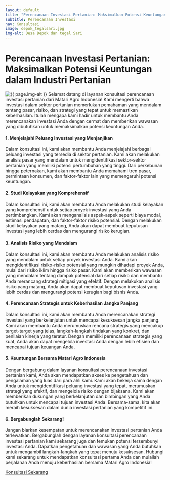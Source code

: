 ```yaml
---
layout: default
title: "Perencanaan Investasi Pertanian: Maksimalkan Potensi Keuntungan dalam Industri Pertanian"
subtitle: Perencanaan Investasi
nav: Konsultasi
image: depok_tegalsari.jpg
img-alt: Desa Depok dan tegal Sari
---
```


<h1>Perencanaan Investasi Pertanian: Maksimalkan Potensi Keuntungan dalam Industri Pertanian</h1>
<img src="{{ site.url }}/img/{{ page.image }}" alt="{{ page.img-alt }}" class="img-fluid rounded img-content-right">
Selamat datang di layanan konsultasi perencanaan investasi pertanian dari Matari Agro Indonesia! Kami mengerti bahwa investasi dalam sektor pertanian memerlukan pemahaman yang mendalam tentang pasar, risiko, dan strategi yang tepat untuk memastikan keberhasilan. Itulah mengapa kami hadir untuk membantu Anda merencanakan investasi Anda dengan cermat dan memberikan wawasan yang dibutuhkan untuk memaksimalkan potensi keuntungan Anda.

#### 1. Menjelajahi Peluang Investasi yang Menjanjikan

Dalam konsultasi ini, kami akan membantu Anda menjelajahi berbagai peluang investasi yang tersedia di sektor pertanian. Kami akan melakukan analisis pasar yang mendalam untuk mengidentifikasi sektor-sektor pertanian yang memiliki potensi pertumbuhan yang tinggi. Dari perkebunan hingga peternakan, kami akan membantu Anda memahami tren pasar, permintaan konsumen, dan faktor-faktor lain yang memengaruhi potensi keuntungan.

#### 2. Studi Kelayakan yang Komprehensif

Dalam konsultasi ini, kami akan membantu Anda melakukan studi kelayakan yang komprehensif untuk setiap proyek investasi yang Anda pertimbangkan. Kami akan menganalisis aspek-aspek seperti biaya modal, estimasi pendapatan, dan faktor-faktor risiko potensial. Dengan melakukan studi kelayakan yang matang, Anda akan dapat membuat keputusan investasi yang lebih cerdas dan mengurangi risiko kerugian.

#### 3. Analisis Risiko yang Mendalam

Dalam konsultasi ini, kami akan membantu Anda melakukan analisis risiko yang mendalam untuk setiap proyek investasi Anda. Kami akan mengidentifikasi risiko-risiko potensial yang mungkin dihadapi proyek Anda, mulai dari risiko iklim hingga risiko pasar. Kami akan memberikan wawasan yang mendalam tentang dampak potensial dari setiap risiko dan membantu Anda merancang strategi mitigasi yang efektif. Dengan melakukan analisis risiko yang matang, Anda akan dapat membuat keputusan investasi yang lebih cerdas dan mengurangi potensi kerugian bagi bisnis Anda.

#### 4. Perencanaan Strategis untuk Keberhasilan Jangka Panjang

Dalam konsultasi ini, kami akan membantu Anda merencanakan strategi investasi yang berkelanjutan untuk mencapai kesuksesan jangka panjang. Kami akan membantu Anda merumuskan rencana strategis yang mencakup target-target yang jelas, langkah-langkah tindakan yang konkret, dan penilaian kinerja yang teratur. Dengan memiliki perencanaan strategis yang kuat, Anda akan dapat mengelola investasi Anda dengan lebih efisien dan mencapai tujuan keuangan Anda.

#### 5. Keuntungan Bersama Matari Agro Indonesia

Dengan bergabung dalam layanan konsultasi perencanaan investasi pertanian kami, Anda akan mendapatkan akses ke pengetahuan dan pengalaman yang luas dari para ahli kami. Kami akan bekerja sama dengan Anda untuk mengidentifikasi peluang investasi yang tepat, merumuskan strategi yang efektif, dan mengelola risiko dengan bijaksana. Kami akan memberikan dukungan yang berkelanjutan dan bimbingan yang Anda butuhkan untuk mencapai tujuan investasi Anda. Bersama-sama, kita akan meraih kesuksesan dalam dunia investasi pertanian yang kompetitif ini.

#### 6. Bergabunglah Sekarang!

Jangan biarkan kesempatan untuk merencanakan investasi pertanian Anda terlewatkan. Bergabunglah dengan layanan konsultasi perencanaan investasi pertanian kami sekarang juga dan temukan potensi tersembunyi investasi Anda. Dapatkan pengetahuan dan wawasan yang Anda butuhkan untuk mengambil langkah-langkah yang tepat menuju kesuksesan. Hubungi kami sekarang untuk mendapatkan konsultasi pertama Anda dan mulailah perjalanan Anda menuju keberhasilan bersama Matari Agro Indonesia!

<a class="btn btn-primary" href="{{ site.url }}/contact">Konsultasi Sekarang</a>